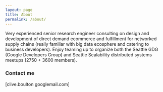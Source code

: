 ```yaml
---
layout: page
title: About
permalink: /about/
---
```

Very experienced senior research engineer consulting on design and development of direct demand ecommerce and fulfillment for networked supply chains (really familiar with big data ecosphere and catering to business developers). Enjoy teaming up to organize both the Seattle GDG (Google Developers Group) and Seattle Scalability distributed systems meetups (2750 + 3600 members). 

### Contact me

[clive.boulton googlemail.com]

